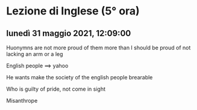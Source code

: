 

# Lezione di Inglese (5° ora)

## lunedì 31 maggio 2021, 12:09:00


Huonymns are not more proud of them more than I should be proud of not lacking an arm or a leg

English people $\implies$ yahoo

He wants make the society of the english people brearable


Who is guilty of pride, not come in sight


Misanthrope
<!--stackedit_data:
eyJoaXN0b3J5IjpbODY2NzA2MjExLDE3MTM3MTY1NDEsLTE3MT
QzMDA1NjddfQ==
-->